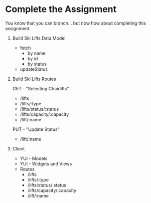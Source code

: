 Complete the Assignment
=======================
You know that you can branch... but now how about completing this assignment.

1. Build Ski Lifts Data Model
    * fetch
        * by name
        * by id
        * by status
    * updateStatus
    
    
2. Build Ski Lifts Routes

    GET - "Selecting Chairlifts"
    
    * /lifts
    * /lifts/:type
    * /lifts/status/:status
    * /lifts/capacity/:capacity
    * /lift/:name
    
    PUT - "Update Status"
    
    * /lift/:name
    
3. Client

    * YUI - Models
    * YUI - Widgets and Views
    * Routes
        * /lifts
        * /lifts/:type
        * /lifts/status/:status
        * /lifts/capacity/:capacity
        * /lift/:name
        

